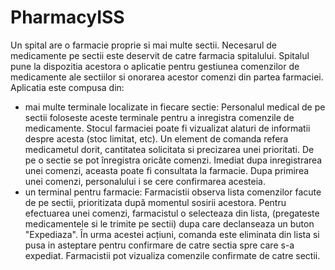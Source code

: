 # PharmacyISS


Un spital are o farmacie proprie si mai multe sectii. Necesarul de medicamente pe sectii este deservit de  catre  farmacia  spitalului.  Spitalul  pune  la  dispozitia  acestora  o  aplicatie  pentru  gestiunea comenzilor de medicamente ale sectiilor si onorarea acestor comenzi din partea farmaciei. Aplicatia este compusa din: 

- mai  multe  terminale  localizate  in  fiecare  sectie: Personalul medical de pe sectii foloseste aceste terminale pentru a inregistra comenzile de medicamente. Stocul farmaciei poate fi vizualizat alaturi de informatii despre acesta (stoc limitat, etc). Un element de comanda  refera medicametul dorit, cantitatea  solicitata si precizarea unei prioritati. De pe o sectie se pot înregistra oricâte comenzi. Imediat dupa inregistrarea unei comenzi, aceasta poate fi consultata la farmacie. Dupa primirea unei comenzi, personalului i se cere confirmarea acesteia.
- un  terminal  pentru  farmacie:  Farmacistii  observa  lista  comenzilor  facute  de  pe  sectii, prioritizata după momentul sosirii acestora. Pentru efectuarea unei comenzi, farmacistul o selecteaza din lista, (pregateste medicamentele si le trimite pe sectii) dupa care declanseaza un buton "Expediaza". În urma acestei acțiuni, comanda este eliminata din lista si pusa in asteptare pentru confirmare de catre sectia spre care s-a expediat. Farmacistii pot vizualiza comenzile confirmate de catre sectii.
